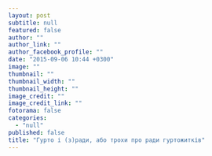 ```yaml
---
layout: post
subtitle: null
featured: false
author: ""
author_link: ""
author_facebook_profile: ""
date: "2015-09-06 10:44 +0300"
image: ""
thumbnail: ""
thumbnail_width: ""
thumbnail_height: ""
image_credit: ""
image_credit_link: ""
fotorama: false
categories: 
  - "null"
published: false
title: "Гурто і (з)ради, або трохи про ради гуртожитків"
---
```


